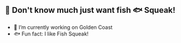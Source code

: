 ## 🦦 Don't know much just want fish 🐟 Squeak!

- 🔭 I’m currently working on Golden Coast
- 🐟 Fun fact: I like Fish Squeak!
